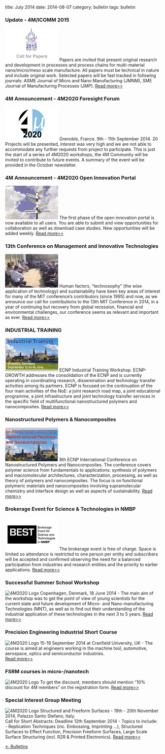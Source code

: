 title: July 2014
date: 2014-08-07 
category: bulletin
tags: bulletin

###  Update - 4M/ICOMM 2015

![4M2020 Logo](/images/call-for-papers2_0.jpg)
Papers are invited that present original research and development in processes and process chains for multi-material nano/micro/meso scale manufacture. All papers must be technical in nature and include original work. Selected papers will be fast tracked in following journals: ASME Journal of Micro and Nano Manufacturing (JMNM), SME Journal of Manufacturing Processes (JMP).
[Read more>>](/conference/2015)


###  4M Announcement - 4M2020 Foresight Forum

![4M2020 Logo](/images/newsletter4mlogo.jpg)
Grenoble, France. 9th - 11th September 2014. 
20 Projects will be presented, interest was very high and we are not able to accommodate any further requests from project to participate.  This is just the start of a series of 4M2020 workshops, the 4M Community will be invited to contribute to future events. A summary of the event will be provided in the October newsletter.


###  4M Announcement - 4M2020 Open Innovation Portal

![4M2020 Logo](/images/innovation-portal_0.jpg)
The first phase of the open innovation portal is now available to all users. You are able to submit and view opportunities for collaboration as well as download case studies.
New opportunities will be added weekly. 
[Read more>>](http://www.4m2020.eu/open-innovation-portal)


###  13th Conference on Management and Innovative Technologies

![4M2020 Logo](/images/mit.jpg)
Human factors, “technosophy” (the wise application of  technology) and sustainability have been key areas of interest for  many of the MIT conference’s contributors (since 1995) and now, as we announce  our call for contributions to the 13th MIT  Conference in 2014, in a year of continuing but recovery from global recession, financial and environmental challenges, our conference seems as relevant and important as ever. 
[Read more>>](http://mitconference.wordpress.com/)


###  INDUSTRIAL TRAINING

![4M2020 Logo](/images/training.jpg)
ECNP Industrial Training Workshop. 
ECNP-GROWTH addresses the consolidation of the ECNP and is currently operating in coordinating research, dissemination and technology transfer activities among its partners. ECNP is focused on the continuation of the four main activities of the NoE: a joint research road map, a joint educational programme, a joint infrastructure and joint technology transfer services in the specific field of multifunctional nanostructured polymers and nanocomposites.
[Read more>>](http://www.ecnp-eu.org/dresdenI_T.php)
 

###  Nanostructured Polymers & Nanocomposites
![4M2020 Logo](/images/nano-training.jpg)
8th ECNP International Conference on Nanostructured Polymers and Nanocomposites.
The conference covers polymer science from fundamentals to applications: synthesis of polymers and macromolecular architectures, characterization, processing, as well as theory of polymers and nanocomposites. The focus is on functional polymeric materials and nanocomposites involving supramolecular chemistry and interface design as well as aspects of sustainability.
[Read more>>](http://www.ecnp-eu.org/dresden.php)


###  Brokerage Event for Science & Technologies in NMBP
![4M2020 Logo](/images/best.jpg)
The brokerage event is free of charge. Space is limited so attendance is restricted to one person per entity and subscribers will be accepted and confirmed observing the need for a balanced participation from industries and research entities and the priority to earlier applications.
[Read more>>](http://nanofutures.eu/brokerage/apply)


###  Successful Summer School Workshop

![4M2020 Logo](/sites//www.4m-association.org/files/school.jpg)
Copenhagen, Denmark, 18 June 2014 - The main aim of the workshop was to get the point of view of young scientists for the current state and future development of Micro- and Nano-manufacturing Technologies (MNT), as well as to find out their understanding of the industrial application of these technologies in the next 3 to 5 years.
[Read more>>](/event/4M2020-Through-young-eyes-Workshop)


###  Precision Engineering Industrial Short Course

![4M2020 Logo](/sites//www.4m-association.org/files/precision.jpg)
15-19 September 2014 at Cranfield University, UK - The course is aimed at engineers working in the machine tool, automotive, aerospace, optics and semiconductor industries.  
[Read more>>](http://www.ultraprecision.org/news/events/precision-engineering-industrial-short-course/)


###  FSRM courses in micro-/nanotech

![4M2020 Logo](/sites//www.4m-association.org/files/fsrm.jpg)
To get the discount, members should mention “10% discount for 4M members” on the registration form.
[Read more>>](http://www.fsrm.ch/e/formAgenda.php)


###  Special Interest Group Meeting

![4M2020 Logo](/sites//www.4m-association.org/files/euspen_0.jpg)
Structured and Freeform Surfaces - 19th - 20th November 2014, Palazzo Santo Stefano, Italy.  
Call for Short Abstracts: Deadline 12th September 2014 - Topics to include: - Replication Techniques (inc. Embossing, Imprinting ...), Structured Surfaces to Effect Function, Precision Freeform Surfaces, Large Scale Surface Structuring (incl. R2R & Printed Electronics).
[Read more>>](http://www.euspen.eu/)

[&larr; Bulletins](/bulletin/index.html)